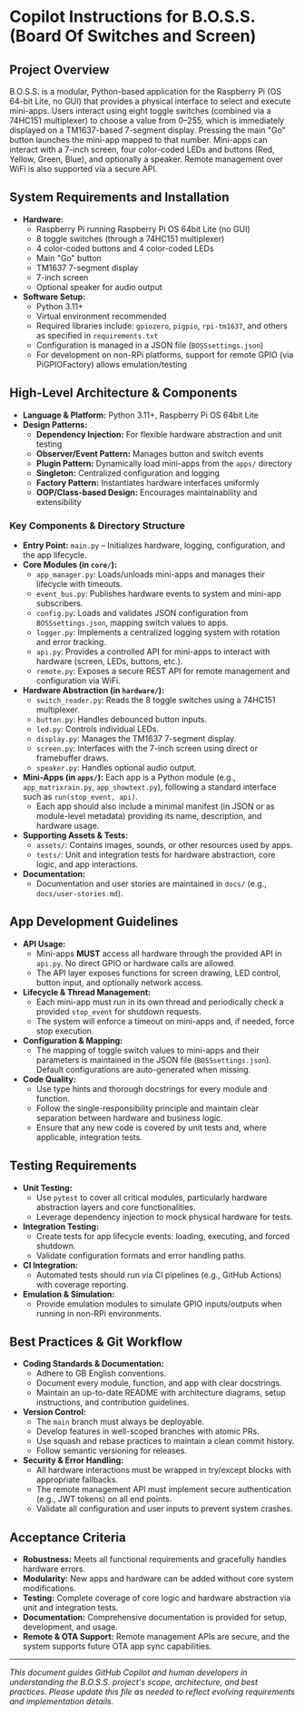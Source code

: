 # Copilot Instructions for B.O.S.S. (Board Of Switches and Screen)

## Project Overview
B.O.S.S. is a modular, Python-based application for the Raspberry Pi (OS 64-bit Lite, no GUI) that provides a physical interface to select and execute mini-apps. Users interact using eight toggle switches (combined via a 74HC151 multiplexer) to choose a value from 0–255, which is immediately displayed on a TM1637-based 7-segment display. Pressing the main "Go" button launches the mini-app mapped to that number. Mini-apps can interact with a 7-inch screen, four color-coded LEDs and buttons (Red, Yellow, Green, Blue), and optionally a speaker. Remote management over WiFi is also supported via a secure API.

## System Requirements and Installation
- **Hardware:**
  - Raspberry Pi running Raspberry Pi OS 64bit Lite (no GUI)
  - 8 toggle switches (through a 74HC151 multiplexer)
  - 4 color-coded buttons and 4 color-coded LEDs
  - Main "Go" button
  - TM1637 7-segment display
  - 7-inch screen
  - Optional speaker for audio output
- **Software Setup:**
  - Python 3.11+
  - Virtual environment recommended
  - Required libraries include: `gpiozero`, `pigpio`, `rpi-tm1637`, and others as specified in `requirements.txt`
  - Configuration is managed in a JSON file (`BOSSsettings.json`)
  - For development on non-RPi platforms, support for remote GPIO (via PiGPIOFactory) allows emulation/testing

## High-Level Architecture & Components
- **Language & Platform:** Python 3.11+, Raspberry Pi OS 64bit Lite  
- **Design Patterns:**
  - **Dependency Injection:** For flexible hardware abstraction and unit testing
  - **Observer/Event Pattern:** Manages button and switch events
  - **Plugin Pattern:** Dynamically load mini-apps from the `apps/` directory
  - **Singleton:** Centralized configuration and logging
  - **Factory Pattern:** Instantiates hardware interfaces uniformly
  - **OOP/Class-based Design:** Encourages maintainability and extensibility

### Key Components & Directory Structure
- **Entry Point:** `main.py` – Initializes hardware, logging, configuration, and the app lifecycle.
- **Core Modules (in `core/`):**
  - `app_manager.py`: Loads/unloads mini-apps and manages their lifecycle with timeouts.
  - `event_bus.py`: Publishes hardware events to system and mini-app subscribers.
  - `config.py`: Loads and validates JSON configuration from `BOSSsettings.json`, mapping switch values to apps.
  - `logger.py`: Implements a centralized logging system with rotation and error tracking.
  - `api.py`: Provides a controlled API for mini-apps to interact with hardware (screen, LEDs, buttons, etc.).
  - `remote.py`: Exposes a secure REST API for remote management and configuration via WiFi.
- **Hardware Abstraction (in `hardware/`):**
  - `switch_reader.py`: Reads the 8 toggle switches using a 74HC151 multiplexer.
  - `button.py`: Handles debounced button inputs.
  - `led.py`: Controls individual LEDs.
  - `display.py`: Manages the TM1637 7-segment display.
  - `screen.py`: Interfaces with the 7-inch screen using direct or framebuffer draws.
  - `speaker.py`: Handles optional audio output.
- **Mini-Apps (in `apps/`):** Each app is a Python module (e.g., `app_matrixrain.py`, `app_showtext.py`), following a standard interface such as `run(stop_event, api)`.  
  - Each app should also include a minimal manifest (in JSON or as module-level metadata) providing its name, description, and hardware usage.
- **Supporting Assets & Tests:**
  - `assets/`: Contains images, sounds, or other resources used by apps.
  - `tests/`: Unit and integration tests for hardware abstraction, core logic, and app interactions.
- **Documentation:**
  - Documentation and user stories are maintained in `docs/` (e.g., `docs/user-stories.md`).

## App Development Guidelines
- **API Usage:**
  - Mini-apps **MUST** access all hardware through the provided API in `api.py`. No direct GPIO or hardware calls are allowed.
  - The API layer exposes functions for screen drawing, LED control, button input, and optionally network access.
- **Lifecycle & Thread Management:**
  - Each mini-app must run in its own thread and periodically check a provided `stop_event` for shutdown requests.
  - The system will enforce a timeout on mini-apps and, if needed, force stop execution.
- **Configuration & Mapping:**
  - The mapping of toggle switch values to mini-apps and their parameters is maintained in the JSON file (`BOSSsettings.json`). Default configurations are auto-generated when missing.
- **Code Quality:**
  - Use type hints and thorough docstrings for every module and function.
  - Follow the single-responsibility principle and maintain clear separation between hardware and business logic.
  - Ensure that any new code is covered by unit tests and, where applicable, integration tests.

## Testing Requirements
- **Unit Testing:**
  - Use `pytest` to cover all critical modules, particularly hardware abstraction layers and core functionalities.
  - Leverage dependency injection to mock physical hardware for tests.
- **Integration Testing:**
  - Create tests for app lifecycle events: loading, executing, and forced shutdown.
  - Validate configuration formats and error handling paths.
- **CI Integration:**
  - Automated tests should run via CI pipelines (e.g., GitHub Actions) with coverage reporting.
- **Emulation & Simulation:**
  - Provide emulation modules to simulate GPIO inputs/outputs when running in non-RPi environments.

## Best Practices & Git Workflow
- **Coding Standards & Documentation:**
  - Adhere to GB English conventions.
  - Document every module, function, and app with clear docstrings.
  - Maintain an up-to-date README with architecture diagrams, setup instructions, and contribution guidelines.
- **Version Control:**
  - The `main` branch must always be deployable.
  - Develop features in well-scoped branches with atomic PRs.
  - Use squash and rebase practices to maintain a clean commit history.
  - Follow semantic versioning for releases.
- **Security & Error Handling:**
  - All hardware interactions must be wrapped in try/except blocks with appropriate fallbacks.
  - The remote management API must implement secure authentication (e.g., JWT tokens) on all end points.
  - Validate all configuration and user inputs to prevent system crashes.

## Acceptance Criteria
- **Robustness:** Meets all functional requirements and gracefully handles hardware errors.
- **Modularity:** New apps and hardware can be added without core system modifications.
- **Testing:** Complete coverage of core logic and hardware abstraction via unit and integration tests.
- **Documentation:** Comprehensive documentation is provided for setup, development, and usage.
- **Remote & OTA Support:** Remote management APIs are secure, and the system supports future OTA app sync capabilities.

---

*This document guides GitHub Copilot and human developers in understanding the B.O.S.S. project's scope, architecture, and best practices. Please update this file as needed to reflect evolving requirements and implementation details.*

